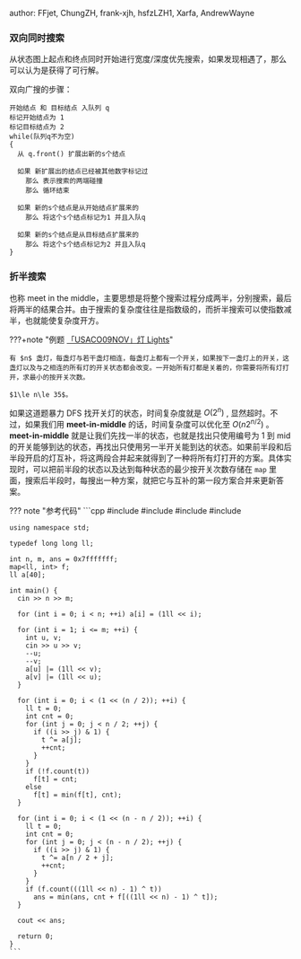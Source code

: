 author: FFjet, ChungZH, frank-xjh, hsfzLZH1, Xarfa, AndrewWayne

### 双向同时搜索

从状态图上起点和终点同时开始进行宽度/深度优先搜索，如果发现相遇了，那么可以认为是获得了可行解。

双向广搜的步骤：

```text
开始结点 和 目标结点 入队列 q
标记开始结点为 1
标记目标结点为 2
while(队列q不为空)
{
  从 q.front() 扩展出新的s个结点
  
  如果 新扩展出的结点已经被其他数字标记过
    那么 表示搜索的两端碰撞
    那么 循环结束
  
  如果 新的s个结点是从开始结点扩展来的
    那么 将这个s个结点标记为1 并且入队q 
    
  如果 新的s个结点是从目标结点扩展来的
    那么 将这个s个结点标记为2 并且入队q
}
```

### 折半搜索

也称 meet in the middle，主要思想是将整个搜索过程分成两半，分别搜索，最后将两半的结果合并。由于搜索的复杂度往往是指数级的，而折半搜索可以使指数减半，也就能使复杂度开方。

???+note "例题 [「USACO09NOV」灯 Lights](https://www.luogu.com.cn/problem/P2962)"
    
    有 $n$ 盏灯，每盏灯与若干盏灯相连，每盏灯上都有一个开关，如果按下一盏灯上的开关，这盏灯以及与之相连的所有灯的开关状态都会改变。一开始所有灯都是关着的，你需要将所有灯打开，求最小的按开关次数。
    
    $1\le n\le 35$。

如果这道题暴力 DFS 找开关灯的状态，时间复杂度就是 $O(2^{n})$ , 显然超时。不过，如果我们用 **meet-in-middle** 的话，时间复杂度可以优化至 $O(n2^{n/2})$ 。 **meet-in-middle** 就是让我们先找一半的状态，也就是找出只使用编号为 $1$ 到 $\mathrm{mid}$ 的开关能够到达的状态，再找出只使用另一半开关能到达的状态。如果前半段和后半段开启的灯互补，将这两段合并起来就得到了一种将所有灯打开的方案。具体实现时，可以把前半段的状态以及达到每种状态的最少按开关次数存储在 `map` 里面，搜索后半段时，每搜出一种方案，就把它与互补的第一段方案合并来更新答案。

??? note "参考代码"
    ```cpp
    #include <algorithm>
    #include <cstdio>
    #include <iostream>
    #include <map>
    
    using namespace std;
    
    typedef long long ll;
    
    int n, m, ans = 0x7fffffff;
    map<ll, int> f;
    ll a[40];
    
    int main() {
      cin >> n >> m;
    
      for (int i = 0; i < n; ++i) a[i] = (1ll << i);
    
      for (int i = 1; i <= m; ++i) {
        int u, v;
        cin >> u >> v;
        --u;
        --v;
        a[u] |= (1ll << v);
        a[v] |= (1ll << u);
      }
    
      for (int i = 0; i < (1 << (n / 2)); ++i) {
        ll t = 0;
        int cnt = 0;
        for (int j = 0; j < n / 2; ++j) {
          if ((i >> j) & 1) {
            t ^= a[j];
            ++cnt;
          }
        }
        if (!f.count(t))
          f[t] = cnt;
        else
          f[t] = min(f[t], cnt);
      }
    
      for (int i = 0; i < (1 << (n - n / 2)); ++i) {
        ll t = 0;
        int cnt = 0;
        for (int j = 0; j < (n - n / 2); ++j) {
          if ((i >> j) & 1) {
            t ^= a[n / 2 + j];
            ++cnt;
          }
        }
        if (f.count(((1ll << n) - 1) ^ t))
          ans = min(ans, cnt + f[((1ll << n) - 1) ^ t]);
      }
    
      cout << ans;
    
      return 0;
    }
    ```
